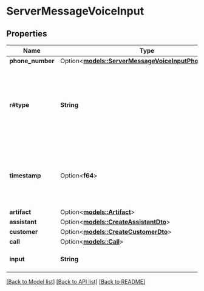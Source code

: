# ServerMessageVoiceInput

## Properties

Name | Type | Description | Notes
------------ | ------------- | ------------- | -------------
**phone_number** | Option<[**models::ServerMessageVoiceInputPhoneNumber**](ServerMessageVoiceInputPhoneNumber.md)> |  | [optional]
**r#type** | **String** | This is the type of the message. \"voice-input\" is sent when a generation is requested from voice provider. | 
**timestamp** | Option<**f64**> | This is the timestamp of when the message was sent in milliseconds since Unix Epoch. | [optional]
**artifact** | Option<[**models::Artifact**](Artifact.md)> |  | [optional]
**assistant** | Option<[**models::CreateAssistantDto**](CreateAssistantDto.md)> |  | [optional]
**customer** | Option<[**models::CreateCustomerDto**](CreateCustomerDto.md)> |  | [optional]
**call** | Option<[**models::Call**](Call.md)> |  | [optional]
**input** | **String** | This is the voice input content | 

[[Back to Model list]](../README.md#documentation-for-models) [[Back to API list]](../README.md#documentation-for-api-endpoints) [[Back to README]](../README.md)


